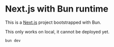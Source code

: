 # Next.js with Bun runtime

This is a [Next.js](https://nextjs.org/) project bootstrapped with Bun.

This only works on local, it cannot be deployed yet.

```
bun dev
```
